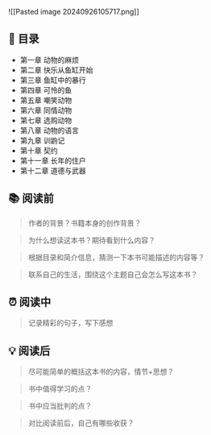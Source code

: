![[Pasted image 20240926105717.png]]
## 📑 目录
* 第一章 动物的麻烦
* 第二章 快乐从鱼缸开始
* 第三章 鱼缸中的暴行
* 第四章 可怜的鱼
* 第五章 嘲笑动物
* 第六章 同情动物
* 第七章 选购动物
* 第八章 动物的语言
* 第九章 训鼩记
* 第十章 契约
* 第十一章 长年的住户
* 第十二章 道德与武器
## 📚 阅读前
> 作者的背景？书籍本身的创作背景？

> 为什么想读这本书？期待看到什么内容？

> 根据目录和简介信息，猜测一下本书可能描述的内容等？

> 联系自己的生活，围绕这个主题自己会怎么写这本书？
## ⏰ 阅读中
> 记录精彩的句子，写下感想
##  💡 阅读后
> 尽可能简单的概括这本书的内容，情节+思想？

> 书中值得学习的点？

> 书中应当批判的点？

> 对比阅读前后，自己有哪些收获？ 
